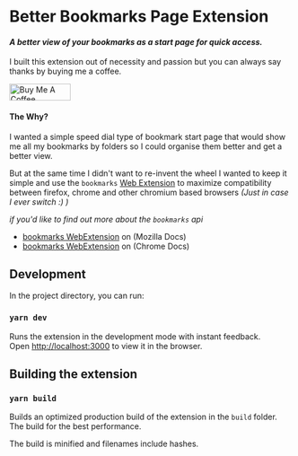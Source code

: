 # Better Bookmarks Page Extension

#### _A better view of your bookmarks as a start page for quick access._

I built this extension out of necessity and passion but you can always say thanks by buying me a
coffee.

<a href="https://www.buymeacoffee.com/alexbaeza" target="_blank"><img src="https://cdn.buymeacoffee.com/buttons/v2/default-yellow.png" alt="Buy Me A Coffee" style="height: 30px !important;width: 109px !important;" ></a>

#### The Why?

I wanted a simple speed dial type of bookmark start page that would show me all my bookmarks by
folders so I could organise them better and get a better view.

But at the same time I didn't want to re-invent the wheel I wanted to keep it simple and use the
`bookmarks` [Web Extension](https://developer.mozilla.org/en-US/docs/Mozilla/Add-ons/WebExtensions)
to maximize compatibility between firefox, chrome and other chromium based browsers _(Just in case I
ever switch :) )_

_if you'd like to find out more about the  `bookmarks` api_

- [bookmarks WebExtension](https://developer.mozilla.org/en-US/docs/Mozilla/Add-ons/WebExtensions/API/bookmarks)
  on (Mozilla Docs)
- [bookmarks WebExtension](https://developer.chrome.com/docs/extensions/reference/bookmarks/)
  on (Chrome Docs)

## Development

In the project directory, you can run:

### `yarn dev`

Runs the extension in the development mode with instant feedback.\
Open [http://localhost:3000](http://localhost:3000) to view it in the browser.

## Building the extension

### `yarn build`

Builds an optimized production build of the extension in the `build` folder.\
The build for the best performance.

The build is minified and filenames include hashes.
